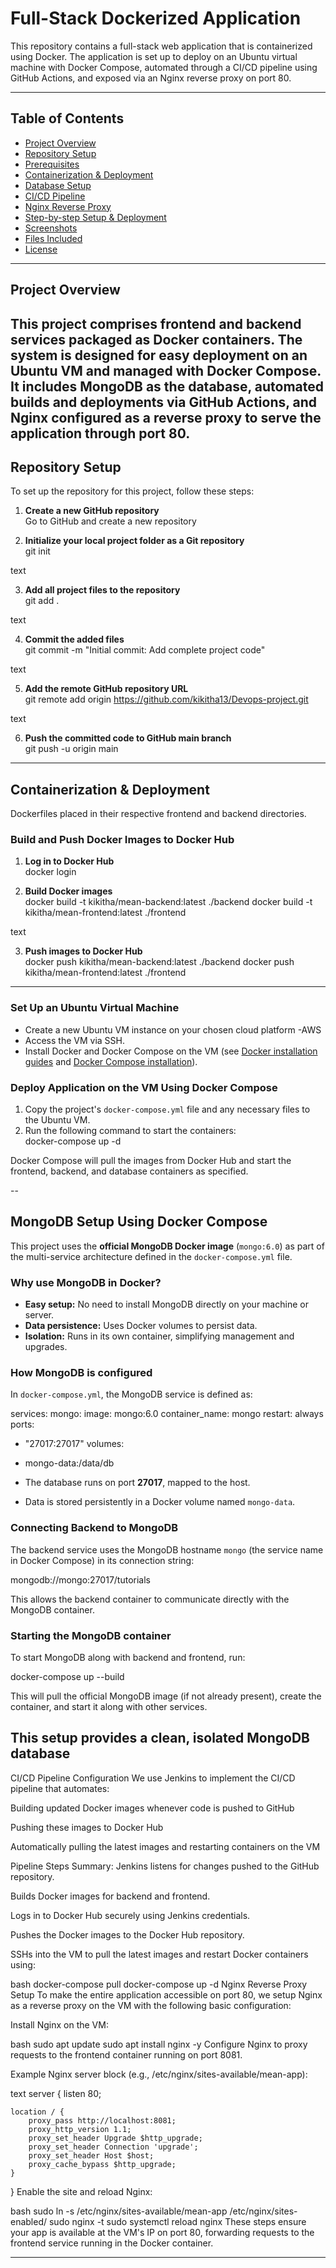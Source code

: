# Full-Stack Dockerized Application

This repository contains a full-stack web application that is containerized using Docker. The application is set up to deploy on an Ubuntu virtual machine with Docker Compose, automated through a CI/CD pipeline using GitHub Actions, and exposed via an Nginx reverse proxy on port 80.

---

## Table of Contents

- [Project Overview](#project-overview)
- [Repository Setup](#repository-setup)
- [Prerequisites](#prerequisites)
- [Containerization & Deployment](#containerization--deployment)
- [Database Setup](#database-setup)
- [CI/CD Pipeline](#cicd-pipeline)
- [Nginx Reverse Proxy](#nginx-reverse-proxy)
- [Step-by-step Setup & Deployment](#step-by-step-setup--deployment)
- [Screenshots](#screenshots)
- [Files Included](#files-included)
- [License](#license)

---

## Project Overview

This project comprises frontend and backend services packaged as Docker containers. The system is designed for easy deployment on an Ubuntu VM and managed with Docker Compose. It includes MongoDB as the database, automated builds and deployments via GitHub Actions, and Nginx configured as a reverse proxy to serve the application through port 80.
---
## Repository Setup

To set up the repository for this project, follow these steps:

1. **Create a new GitHub repository**  
   Go to GitHub and create a new repository

2. **Initialize your local project folder as a Git repository**  
git init

text

3. **Add all project files to the repository**  
git add .

text

4. **Commit the added files**  
git commit -m "Initial commit: Add complete project code"

text

5. **Add the remote GitHub repository URL**  
git remote add origin https://github.com/kikitha13/Devops-project.git

text

6. **Push the committed code to GitHub main branch**  
git push -u origin main

---
## Containerization & Deployment

 Dockerfiles placed in their respective frontend and backend directories.

### Build and Push Docker Images to Docker Hub

1. **Log in to Docker Hub**  
docker login


2. **Build Docker images**  
docker build -t kikitha/mean-backend:latest ./backend
docker build -t kikitha/mean-frontend:latest ./frontend

text

3. **Push images to Docker Hub**  
docker push kikitha/mean-backend:latest ./backend
docker push kikitha/mean-frontend:latest ./frontend

---


### Set Up an Ubuntu Virtual Machine

- Create a new Ubuntu VM instance on your chosen cloud platform -AWS  
- Access the VM via SSH.  
- Install Docker and Docker Compose on the VM (see [Docker installation guides](https://docs.docker.com/engine/install/ubuntu/) and [Docker Compose installation](https://docs.docker.com/compose/install/)).

### Deploy Application on the VM Using Docker Compose

1. Copy the project's `docker-compose.yml` file and any necessary files to the Ubuntu VM.  
2. Run the following command to start the containers:  
docker-compose up -d



Docker Compose will pull the images from Docker Hub and start the frontend, backend, and database containers as specified.

--

## MongoDB Setup Using Docker Compose

This project uses the **official MongoDB Docker image** (`mongo:6.0`) as part of the multi-service architecture defined in the `docker-compose.yml` file.

### Why use MongoDB in Docker?

- **Easy setup:** No need to install MongoDB directly on your machine or server.
- **Data persistence:** Uses Docker volumes to persist data.
- **Isolation:** Runs in its own container, simplifying management and upgrades.

### How MongoDB is configured

In `docker-compose.yml`, the MongoDB service is defined as:

services:
mongo:
image: mongo:6.0
container_name: mongo
restart: always
ports:
- "27017:27017"
volumes:
- mongo-data:/data/db



- The database runs on port **27017**, mapped to the host.
- Data is stored persistently in a Docker volume named `mongo-data`.

### Connecting Backend to MongoDB

The backend service uses the MongoDB hostname `mongo` (the service name in Docker Compose) in its connection string:

mongodb://mongo:27017/tutorials



This allows the backend container to communicate directly with the MongoDB container.

### Starting the MongoDB container

To start MongoDB along with backend and frontend, run:

docker-compose up --build

This will pull the official MongoDB image (if not already present), create the container, and start it along with other services.

This setup provides a clean, isolated MongoDB database 
---
CI/CD Pipeline Configuration
We use Jenkins to implement the CI/CD pipeline that automates:

Building updated Docker images whenever code is pushed to GitHub

Pushing these images to Docker Hub

Automatically pulling the latest images and restarting containers on the VM

Pipeline Steps Summary:
Jenkins listens for changes pushed to the GitHub repository.

Builds Docker images for backend and frontend.

Logs in to Docker Hub securely using Jenkins credentials.

Pushes the Docker images to the Docker Hub repository.

SSHs into the VM to pull the latest images and restart Docker containers using:

bash
docker-compose pull
docker-compose up -d
Nginx Reverse Proxy Setup
To make the entire application accessible on port 80, we setup Nginx as a reverse proxy on the VM with the following basic configuration:

Install Nginx on the VM:

bash
sudo apt update
sudo apt install nginx -y
Configure Nginx to proxy requests to the frontend container running on port 8081.

Example Nginx server block (e.g., /etc/nginx/sites-available/mean-app):

text
server {
    listen 80;

    location / {
        proxy_pass http://localhost:8081;
        proxy_http_version 1.1;
        proxy_set_header Upgrade $http_upgrade;
        proxy_set_header Connection 'upgrade';
        proxy_set_header Host $host;
        proxy_cache_bypass $http_upgrade;
    }
}
Enable the site and reload Nginx:

bash
sudo ln -s /etc/nginx/sites-available/mean-app /etc/nginx/sites-enabled/
sudo nginx -t
sudo systemctl reload nginx
These steps ensure your app is available at the VM's IP on port 80, forwarding requests to the frontend service running in the Docker container.

---
